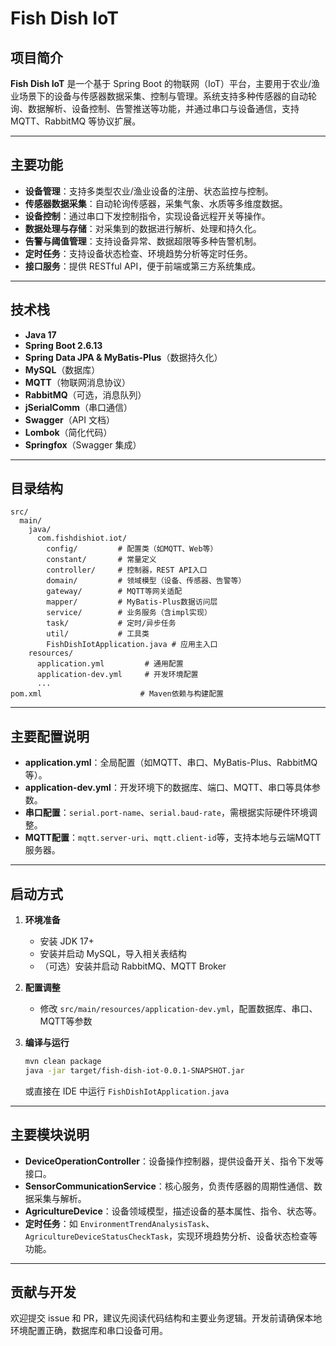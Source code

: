 # Fish Dish IoT

## 项目简介

**Fish Dish IoT** 是一个基于 Spring Boot 的物联网（IoT）平台，主要用于农业/渔业场景下的设备与传感器数据采集、控制与管理。系统支持多种传感器的自动轮询、数据解析、设备控制、告警推送等功能，并通过串口与设备通信，支持 MQTT、RabbitMQ 等协议扩展。

---

## 主要功能

- **设备管理**：支持多类型农业/渔业设备的注册、状态监控与控制。
- **传感器数据采集**：自动轮询传感器，采集气象、水质等多维度数据。
- **设备控制**：通过串口下发控制指令，实现设备远程开关等操作。
- **数据处理与存储**：对采集到的数据进行解析、处理和持久化。
- **告警与阈值管理**：支持设备异常、数据超限等多种告警机制。
- **定时任务**：支持设备状态检查、环境趋势分析等定时任务。
- **接口服务**：提供 RESTful API，便于前端或第三方系统集成。

---

## 技术栈

- **Java 17**
- **Spring Boot 2.6.13**
- **Spring Data JPA & MyBatis-Plus**（数据持久化）
- **MySQL**（数据库）
- **MQTT**（物联网消息协议）
- **RabbitMQ**（可选，消息队列）
- **jSerialComm**（串口通信）
- **Swagger**（API 文档）
- **Lombok**（简化代码）
- **Springfox**（Swagger 集成）

---

## 目录结构

```
src/
  main/
    java/
      com.fishdishiot.iot/
        config/         # 配置类（如MQTT、Web等）
        constant/       # 常量定义
        controller/     # 控制器，REST API入口
        domain/         # 领域模型（设备、传感器、告警等）
        gateway/        # MQTT等网关适配
        mapper/         # MyBatis-Plus数据访问层
        service/        # 业务服务（含impl实现）
        task/           # 定时/异步任务
        util/           # 工具类
        FishDishIotApplication.java # 应用主入口
    resources/
      application.yml         # 通用配置
      application-dev.yml     # 开发环境配置
      ...
pom.xml                      # Maven依赖与构建配置
```

---

## 主要配置说明

- **application.yml**：全局配置（如MQTT、串口、MyBatis-Plus、RabbitMQ等）。
- **application-dev.yml**：开发环境下的数据库、端口、MQTT、串口等具体参数。
- **串口配置**：`serial.port-name`、`serial.baud-rate`，需根据实际硬件环境调整。
- **MQTT配置**：`mqtt.server-uri`、`mqtt.client-id`等，支持本地与云端MQTT服务器。

---

## 启动方式

1. **环境准备**
   - 安装 JDK 17+
   - 安装并启动 MySQL，导入相关表结构
   - （可选）安装并启动 RabbitMQ、MQTT Broker

2. **配置调整**
   - 修改 `src/main/resources/application-dev.yml`，配置数据库、串口、MQTT等参数

3. **编译与运行**
   ```bash
   mvn clean package
   java -jar target/fish-dish-iot-0.0.1-SNAPSHOT.jar
   ```
   或直接在 IDE 中运行 `FishDishIotApplication.java`

---

## 主要模块说明
- **DeviceOperationController**：设备操作控制器，提供设备开关、指令下发等接口。
- **SensorCommunicationService**：核心服务，负责传感器的周期性通信、数据采集与解析。
- **AgricultureDevice**：设备领域模型，描述设备的基本属性、指令、状态等。
- **定时任务**：如 `EnvironmentTrendAnalysisTask`、`AgricultureDeviceStatusCheckTask`，实现环境趋势分析、设备状态检查等功能。

---

## 贡献与开发
欢迎提交 issue 和 PR，建议先阅读代码结构和主要业务逻辑。开发前请确保本地环境配置正确，数据库和串口设备可用。